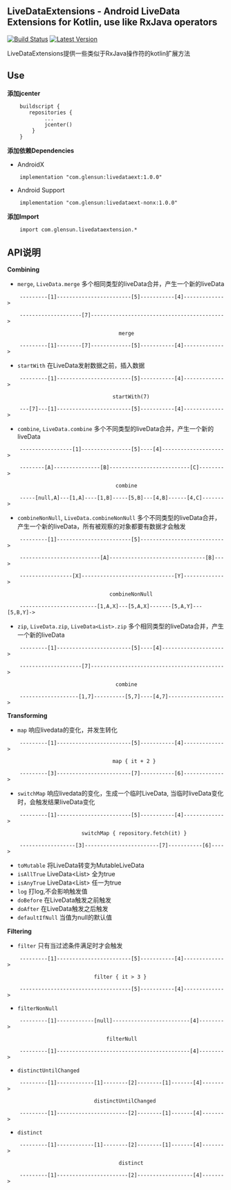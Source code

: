 LiveDataExtensions - Android LiveData Extensions for Kotlin, use like RxJava operators
--------------------------------------------------------------------------------------
[![Build Status](https://travis-ci.com/GunNan/LiveDataExtensions.svg?branch=master)](https://travis-ci.com/github/GunNan/LiveDataExtensions) [![Latest Version](https://img.shields.io/github/v/release/GunNan/LiveDataExtensions?include_prereleases)](https://github.com/GunNan/LiveDataExtensions)

LiveDataExtensions提供一些类似于RxJava操作符的kotlin扩展方法

## Use

**添加jcenter**

```
    buildscript {
       repositories {
            ...
            jcenter()
        }
    }
```

**添加依赖Dependencies**

- AndroidX
```
    implementation "com.glensun:livedataext:1.0.0"
```

- Android Support
```
    implementation "com.glensun:livedataext-nonx:1.0.0"
```

**添加Import**

```
    import com.glensun.livedataextension.*
```



## API说明


**Combining**

 - `merge`, `LiveData.merge`  多个相同类型的liveData合并，产生一个新的liveData
```
    ---------[1]------------------------[5]-----------[4]------------->

    --------------------[7]------------------------------------------->

                                    merge

    ---------[1]--------[7]-------------[5]-----------[4]------------->
```

 - `startWith`  在LiveData发射数据之前，插入数据
```
    ---------[1]------------------------[5]-----------[4]------------->

                                  startWith(7)

    ---[7]---[1]------------------------[5]-----------[4]------------->
```

 - `combine`, `LiveData.combine`  多个不同类型的liveData合并，产生一个新的liveData
```
    -----------------[1]----------------[5]----[4]-------------------->

    --------[A]---------------[B]--------------------------[C]-------->

                                   combine

    -----[null,A]---[1,A]----[1,B]-----[5,B]---[4,B]------[4,C]------->
```

 - `combineNonNull`, `LiveData.combineNonNull`  多个不同类型的liveData合并，产生一个新的liveData，所有被观察的对象都要有数据才会触发
```
    ---------[1]------------------------[5]--------------------------->

    --------------------------[A]-------------------------------[B]--->

    -----------------[X]------------------------------[Y]------------->

                                 combineNonNull

    -------------------------[1,A,X]---[5,A,X]-------[5,A,Y]---[5,B,Y]->
```

 - `zip`, `LiveData.zip`, `LiveData<List>.zip`  多个相同类型的liveData合并，产生一个新的liveData<List>
```
    ---------[1]------------------------[5]----[4]-------------------->

    --------------------[7]------------------------------------------->

                                   combine

    -------------------[1,7]----------[5,7]----[4,7]------------------>
```

**Transforming**

 - `map` 响应livedata的变化，并发生转化

```
    ---------[1]------------------------[5]-----------[4]------------->

                                  map { it + 2 }

    ---------[3]------------------------[7]-----------[6]------------->
```

 - `switchMap` 响应livedata的变化，生成一个临时LiveData, 当临时liveData变化时，会触发结果liveData变化

```
    ---------[1]------------------------[5]-----------[4]------------->

                        switchMap { repository.fetch(it) }

    ------------------[3]------------------------[7]-----------[6]---->
```

 - `toMutable` 将LiveData转变为MutableLiveData
 - `isAllTrue` LiveData<List<Boolean>> 全为true
 - `isAnyTrue` LiveData<List<Boolean>> 任一为true
 - `log` 打log,不会影响触发值
 - `doBefore` 在LiveData触发之前触发
 - `doAfter` 在LiveData触发之后触发
 - `defaultIfNull` 当值为null的默认值

**Filtering**

 - `filter` 只有当过滤条件满足时才会触发

```
    ---------[1]------------------------[5]-----------[4]------------->

                            filter { it > 3 }

    ------------------------------------[5]-----------[4]------------->
```

 - `filterNonNull` 

```
    ---------[1]------------[null]-------------------------[4]-------->

                                filterNull

    ---------[1]-------------------------------------------[4]-------->
```

 - `distinctUntilChanged` 

```
    ---------[1]------------[1]--------[2]--------[1]-------[4]------->

                            distinctUntilChanged

    ---------[1]-----------------------[2]--------[1]-------[4]------->
```

 - `distinct` 

```
    ---------[1]------------[1]--------[2]--------[1]-------[4]------->

                                    distinct

    ---------[1]-----------------------[2]------------------[4]------->
```

